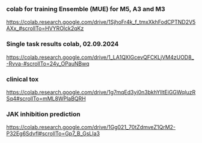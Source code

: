 ### colab for training Ensemble (MUE) for M5, A3 and M3

https://colab.research.google.com/drive/1SjhoFr4k_f_tmxXkhFodCPTND2V5AXx_#scrollTo=HVYROlck2qKz

### Single task results colab, 02.09.2024

https://colab.research.google.com/drive/1_LA1QXlGcevQFCKLjVM4zUOD8_-Rvva-#scrollTo=24y_OPauNBwq


### clinical tox

https://colab.research.google.com/drive/1g7mqEd3yi0n3bkhYlltEiGGWqluzRSq4#scrollTo=mML8WPlaBQRH

### JAK inhibition prediction

https://colab.research.google.com/drive/1Gg021_70tZdmveZ1QrM2-P32Eg6Sdvfl#scrollTo=Gp7_B_GsLIa3
